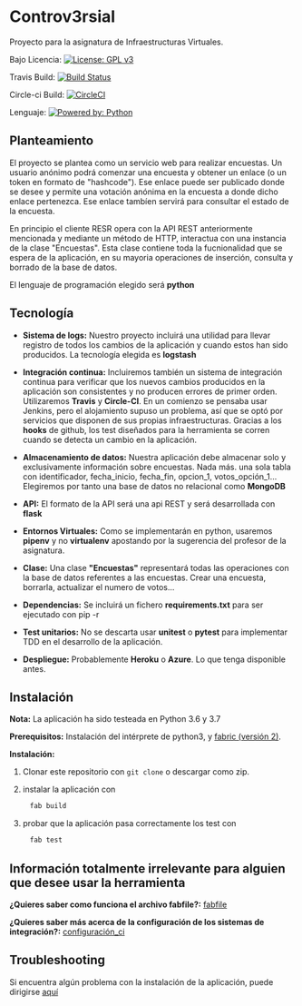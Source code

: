# Controv3rsial
Proyecto para la asignatura de Infraestructuras Virtuales.

Bajo Licencia: [![License: GPL v3](https://img.shields.io/badge/License-GPLv3-blue.svg)](https://www.gnu.org/licenses/gpl-3.0)

Travis Build: [![Build Status](https://travis-ci.org/jdafer98/Controv3rsial.svg?branch=master)](https://travis-ci.org/jdafer98/Controv3rsial)

Circle-ci Build: [![CircleCI](https://circleci.com/gh/jdafer98/Controv3rsial.svg?style=svg)](https://circleci.com/gh/jdafer98/Controv3rsial)

Lenguaje: [![Powered by: Python](https://img.shields.io/badge/powered%20by-python-yellow)](https://www.python.org/)


## Planteamiento

El proyecto se plantea como un servicio web para realizar encuestas. Un usuario anónimo podrá comenzar una encuesta y obtener un enlace (o un token en formato de "hashcode"). Ese enlace puede ser publicado donde se desee y permite una votación anónima en la encuesta a donde dicho enlace pertenezca. Ese enlace tambíen servirá para consultar el estado de la encuesta.

En principio el cliente RESR opera con la API REST anteriormente mencionada y mediante un método de HTTP, interactua con una instancia de la clase "Encuestas". Esta clase contiene toda la fucnionalidad que se espera de la aplicación, en su mayoria operaciones de inserción, consulta y borrado de la base de datos.

El lenguaje de programación elegido será **python**

## Tecnología 

 - __Sistema de logs:__ Nuestro proyecto incluirá una utilidad para llevar registro de todos los cambios de la aplicación y cuando estos han sido producidos. La tecnología elegida es **logstash**

 - __Integración continua:__ Incluiremos también un sistema de integración continua para verificar que los nuevos cambios producidos en la aplicación son consistentes y no producen errores de primer orden. Utilizaremos **Travis** y **Circle-CI**. En un comienzo se pensaba usar Jenkins, pero el alojamiento supuso un problema, así que se optó por servicios que disponen de sus propias infraestructuras. Gracias a los **hooks** de github, los test diseñados para la herramienta se corren cuando se detecta un cambio en la aplicación.

 - __Almacenamiento de datos:__ Nuestra aplicación debe almacenar solo y exclusivamente información sobre encuestas. Nada más. una sola tabla con identificador, fecha_inicio, fecha_fin, opcion_1, votos_opción_1... Elegiremos por tanto una base de datos no relacional como **MongoDB**

 - __API:__ El formato de la API será una api REST y será desarrollada con **flask**

 - __Entornos Virtuales:__ Como se implementarán en python, usaremos **pipenv** y no **virtualenv** apostando por la sugerencia del profesor de la asignatura.

 - __Clase:__ Una clase **"Encuestas"** representará todas las operaciones con la base de datos referentes a las encuestas. Crear una encuesta, borrarla, actualizar el numero de votos... 

 - __Dependencias:__ Se incluirá un fichero **requirements.txt** para ser ejecutado con pip -r

 - __Test unitarios:__ No se descarta usar **unitest** o **pytest** para implementar TDD en el desarrollo de la aplicación.

 - __Despliegue:__ Probablemente **Heroku** o **Azure**. Lo que tenga disponible antes. 

## Instalación

**Nota:** La aplicación ha sido testeada en Python 3.6 y 3.7

**Prerequisitos:** Instalación del intérprete de python3, y [fabric (versión 2)](http://www.fabfile.org/).

**Instalación:**
 1. Clonar este repositorio con ```git clone``` o descargar como zip.

 2. instalar la aplicación con 

```bash
     fab build
```
 3. probar que la aplicación pasa correctamente los test con

```bash
     fab test
```

## Información totalmente irrelevante para alguien que desee usar la herramienta

**¿Quieres saber como funciona el archivo fabfile?:** [fabfile](https://github.com/jdafer98/Controv3rsial/blob/master/.doc/fabfile_doc.md)

**¿Quieres saber más acerca de la configuración de los sistemas de integración?:** [configuración_ci](https://github.com/jdafer98/Controv3rsial/blob/master/.doc/configuracion_ci.md)

## Troubleshooting

Si encuentra algún problema con la instalación de la aplicación, puede dirigirse [aquí](https://github.com/jdafer98/Controv3rsial/blob/master/.doc/troubleshooting.md)
